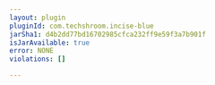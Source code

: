 ```yaml
---
layout: plugin
pluginId: com.techshroom.incise-blue
jarSha1: d4b2dd77bd16702985cfca232ff9e59f3a7b901f
isJarAvailable: true
error: NONE
violations: []

---
```

